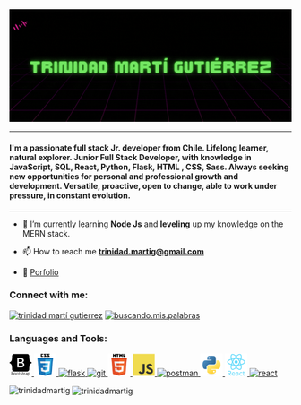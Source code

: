 <img src="https://github.com/TrinidadMartiG/TrinidadMartiG/blob/master/Banner%20para%20Twitch%20Portada%20inicio%20Gradiente%20Morado.gif" alt="banner">

---

<h4 align="left">I'm a passionate full stack Jr. developer from Chile. Lifelong learner, natural explorer. Junior Full Stack Developer, with knowledge in JavaScript, SQL, React, Python, Flask, HTML , CSS, Sass. Always seeking new opportunities for personal and professional growth and development. Versatile, proactive, open to change, able to work under pressure, in constant evolution.</h4>

----

- 🌱 I’m currently learning **Node Js** and **leveling** up my knowledge on the MERN stack.

- 📫 How to reach me **trinidad.martig@gmail.com**

- 💼 <a href="https://trinidadmartig.github.io/ "> Porfolio</a>

<h3 align="left">Connect with me:</h3>
<p align="left">
<a href="https://www.linkedin.com/in/trinidad-mart%C3%AD-gutierrez-a9b872244/" target="blank"><img align="center" src="https://raw.githubusercontent.com/rahuldkjain/github-profile-readme-generator/master/src/images/icons/Social/linked-in-alt.svg" alt="trinidad martí gutierrez" height="30" width="40" /></a>
<a href="https://instagram.com/buscando.mis.palabras" target="blank"><img align="center" src="https://raw.githubusercontent.com/rahuldkjain/github-profile-readme-generator/master/src/images/icons/Social/instagram.svg" alt="buscando.mis.palabras" height="30" width="40" /></a>
</p>

<h3 align="left">Languages and Tools:</h3>
<p align="left"> <a href="https://getbootstrap.com" target="_blank" rel="noreferrer"> <img src="https://raw.githubusercontent.com/devicons/devicon/master/icons/bootstrap/bootstrap-plain-wordmark.svg" alt="bootstrap" width="40" height="40"/> </a> <a href="https://www.w3schools.com/css/" target="_blank" rel="noreferrer"> <img src="https://raw.githubusercontent.com/devicons/devicon/master/icons/css3/css3-original-wordmark.svg" alt="css3" width="40" height="40"/> </a> <a href="https://flask.palletsprojects.com/" target="_blank" rel="noreferrer"> <img src="https://www.vectorlogo.zone/logos/pocoo_flask/pocoo_flask-icon.svg" alt="flask" width="40" height="40"/> </a> <a href="https://git-scm.com/" target="_blank" rel="noreferrer"> <img src="https://www.vectorlogo.zone/logos/git-scm/git-scm-icon.svg" alt="git" width="40" height="40"/> </a> <a href="https://www.w3.org/html/" target="_blank" rel="noreferrer"> <img src="https://raw.githubusercontent.com/devicons/devicon/master/icons/html5/html5-original-wordmark.svg" alt="html5" width="40" height="40"/> </a> <a href="https://developer.mozilla.org/en-US/docs/Web/JavaScript" target="_blank" rel="noreferrer"> <img src="https://raw.githubusercontent.com/devicons/devicon/master/icons/javascript/javascript-original.svg" alt="javascript" width="40" height="40"/> </a> <a href="https://postman.com" target="_blank" rel="noreferrer"> <img src="https://www.vectorlogo.zone/logos/getpostman/getpostman-icon.svg" alt="postman" width="40" height="40"/> </a> <a href="https://www.python.org" target="_blank" rel="noreferrer"> <img src="https://raw.githubusercontent.com/devicons/devicon/master/icons/python/python-original.svg" alt="python" width="40" height="40"/> </a> <a href="https://reactjs.org/" target="_blank" rel="noreferrer"> <img src="https://raw.githubusercontent.com/devicons/devicon/master/icons/react/react-original-wordmark.svg" alt="react" width="40" height="40"/> </a><a href="https://github.com/" target="_blank" rel="noreferrer"> <img src="https://cdns.iconmonstr.com/wp-content/releases/preview/2012/240/iconmonstr-github-1.png" alt="react" width="40" height="40"/></a> </p>

<p><img align="left" src="https://github-readme-stats.vercel.app/api/top-langs?username=trinidadmartig&show_icons=true&locale=en&layout=compact&theme=dracula" alt="trinidadmartig" /></p>

<p>&nbsp;<img align="center" src="https://github-readme-stats.vercel.app/api?username=trinidadmartig&show_icons=true&locale=en&theme=dracula" alt="trinidadmartig" /></p>

